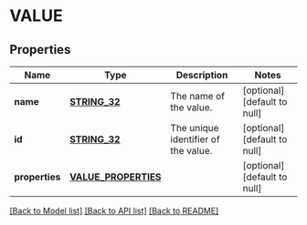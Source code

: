 # VALUE

## Properties
Name | Type | Description | Notes
------------ | ------------- | ------------- | -------------
**name** | [**STRING_32**](STRING_32.md) | The name of the value. | [optional] [default to null]
**id** | [**STRING_32**](STRING_32.md) | The unique identifier of the value. | [optional] [default to null]
**properties** | [**VALUE_PROPERTIES**](ValueProperties.md) |  | [optional] [default to null]

[[Back to Model list]](../README.md#documentation-for-models) [[Back to API list]](../README.md#documentation-for-api-endpoints) [[Back to README]](../README.md)


